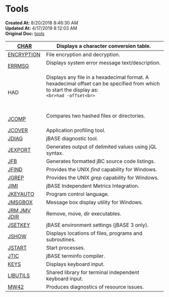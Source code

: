 # Tools

**Created At:** 8/20/2018 8:46:30 AM  
**Updated At:** 4/17/2019 8:12:03 AM  
**Original Doc:** [tools](https://docs.jbase.com/48399-tools/tools)  



| [CHAR](char)<br> | Displays a character conversion table.<br> |
| --- | --- |
| [ENCRYPTION](jbase-encryption-database-security)<br> | File encryption and decryption.<br> |
| [ERRMSG](errmsg)<br> | Displays system error message text/description.<br><br> |
| HAD<br> | Displays any file in a hexadecimal format. A hexadecimal offset can be specified from which to start the display as:<br>```<br>had -offset<br>```<br><br><br> |
| [JCOMP](jcomp)<br> | Compares two hashed files or directories.<br><br> |
| [JCOVER](336041-jcover)<br> | Application profiling tool.<br> |
| [JDIAG](336017-jdiag)<br> | jBASE diagnostic tool.<br> |
| [JEXPORT](jexport)<br> | Generates output of delimited values using jQL syntax.<br> |
| [JFB](jfb)<br> | Generates formatted jBC source code listings.<br> |
| [JFIND](328698-jfind)<br> | Provides the UNIX *find* capability for Windows.<br> |
| [JGREP](jgreb)<br> | Provides the UNIX *grep* capability for Windows.<br> |
| [JIMI](jbase-independent-metrics-integration-jimi)<br> | jBASE Independent Metrics Integration.<br> |
| [JKEYAUTO](jkeyauto)<br> | Program control language.<br> |
| [JMSGBOX](jmsgbox)<br> | Message box display utility for Windows.<br> |
| [JRM JMV JDIR](jrm-jmv-jdir)<br> | Remove, move, dir executables.<br> |
| [JSETKEY](jsetkey)<br> | jBASE environment settings (jBASE 3 only).<br> |
| [JSHOW](jshow)<br> | Displays locations of files, programs and subroutines.<br> |
| [JSTART](321810-jstart)<br> | Start processes.<br> |
| [JTIC](jtic)<br> | jBASE terminfo compiler.<br> |
| [KEYS](336948-keys-jkeys)<br> | Displays keyboard input.<br> |
| [LIBUTILS](libutils)<br> | Shared library for terminal independent keyboard input.<br> |
| [MW42](mw42)<br> | Produces diagnostics of resource issues.<br> |

